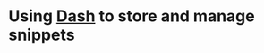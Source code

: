 # Using [Dash](https://itunes.apple.com/de/app/dash-api-docs-snippets/id458034879?l=en&mt=12) to store and manage snippets

